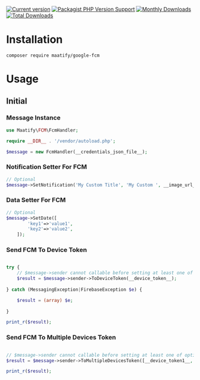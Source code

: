[![Current version](https://img.shields.io/packagist/v/maatify/google-fcm)](https://packagist.org/packages/maatify/google-fcm)
[![Packagist PHP Version Support](https://img.shields.io/packagist/php-v/maatify/google-fcm)](https://packagist.org/packages/maatify/google-fcm)
[![Monthly Downloads](https://img.shields.io/packagist/dm/maatify/google-fcm)](https://packagist.org/packages/maatify/google-fcm/stats)
[![Total Downloads](https://img.shields.io/packagist/dt/maatify/google-fcm)](https://packagist.org/packages/maatify/google-fcm/stats)

# Installation

```shell
composer require maatify/google-fcm
```

# Usage

## Initial
### Message Instance
```PHP
use Maatify\FCM\FcmHandler;

require __DIR__ . '/vendor/autoload.php';

$message = new FcmHandler(__credentials_json_file__);
```

### Notification Setter For FCM
```PHP
// Optional
$message->SetNotification('My Custom Title', 'My Custom ', __image_url__ = '');
```

### Data Setter For FCM 
```PHP
// Optional
$message->SetDate([
        'key1'=>'value1',
        'key2'=>'value2',
    ]);
```

### Send FCM To Device Token
```PHP

try {
    // $message->sender cannot callable before setting at least one of optional setter
    $result = $message->sender->ToDeviceToken(__device_token__);
    
} catch (MessagingException|FirebaseException $e) {

    $result = (array) $e;
    
}

print_r($result);
```

### Send FCM To Multiple Devices Token
```PHP

// $message->sender cannot callable before setting at least one of optional setter
$result = $message->sender->ToMultipleDevicesToken([__device_token1__, __device_token2__]);

print_r($result);
```